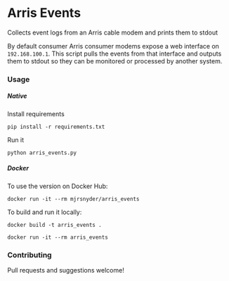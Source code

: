 # Arris Events
Collects event logs from an Arris cable modem and prints them to stdout

By default consumer Arris consumer modems expose a web interface on `192.168.100.1`. This script pulls the events from that interface and outputs them to stdout so they can be monitored or processed by another system.

### Usage
##### Native
Install requirements

```pip install -r requirements.txt```

Run it

```python arris_events.py```

##### Docker

To use the version on Docker Hub:

```docker run -it --rm mjrsnyder/arris_events```

To build and run it locally:

```docker build -t arris_events .```

```docker run -it --rm arris_events```

### Contributing

Pull requests and suggestions welcome!
